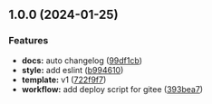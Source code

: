 ## 1.0.0 (2024-01-25)


### Features

* **docs:** auto changelog ([99df1cb](https://github.com/justorez/vite-vue-starter/commit/99df1cbc2408fa46da92e8a08caa9468bf63f3f6))
* **style:** add eslint ([b994610](https://github.com/justorez/vite-vue-starter/commit/b994610fcb905ef967b2ef8f13b056d27899bb97))
* **template:** v1 ([722f9f7](https://github.com/justorez/vite-vue-starter/commit/722f9f77206445fc91bde90c1286503dbaebcaa0))
* **workflow:** add deploy script for gitee ([393bea7](https://github.com/justorez/vite-vue-starter/commit/393bea70acc3bbb7d0ef781efb84f545bcd90786))



